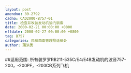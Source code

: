 ```yaml
---
layout: post
amendno: 39-2792
cadno: CAD2000-B757-01
title: 检查并改装发动机油门钢索
date: 2000-02-21 00:00:00 +0800
effdate: 2000-02-27 00:00:00 +0800
tag: B757
categories: 民航西南管理局适航处
author: 蒲洪勇
---
```


##适用范围:
所有装罗罗RB211-535C/E4/E4B发动机的波音757-200，-200PF，-200CB系列飞机

